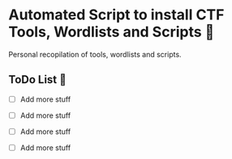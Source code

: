 # Automated Script to install CTF Tools, Wordlists and Scripts :wrench:

Personal recopilation of tools, wordlists and scripts.

## ToDo List :notebook:
- [ ] Add more stuff
- [ ] Add more stuff
- [ ] Add more stuff
- [ ] Add more stuff

